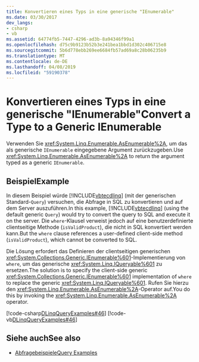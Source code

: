 ```yaml
---
title: Konvertieren eines Typs in eine generische "IEnumerable"
ms.date: 03/30/2017
dev_langs:
- csharp
- vb
ms.assetid: 64774fb5-7447-4296-ad3b-8a94346f99a1
ms.openlocfilehash: d75c9b9123b52b3e241bea1bbd1d302c406715e8
ms.sourcegitcommit: 5b6d778ebb269ee6684fb57ad69a8c28b06235b9
ms.translationtype: MT
ms.contentlocale: de-DE
ms.lasthandoff: 04/08/2019
ms.locfileid: "59190378"
---
```

# <a name="convert-a-type-to-a-generic-ienumerable"></a><span data-ttu-id="1c49b-102">Konvertieren eines Typs in eine generische "IEnumerable"</span><span class="sxs-lookup"><span data-stu-id="1c49b-102">Convert a Type to a Generic IEnumerable</span></span>
<span data-ttu-id="1c49b-103">Verwenden Sie <xref:System.Linq.Enumerable.AsEnumerable%2A>, um das als generische `IEnumerable` eingegebene Argument zurückzugeben.</span><span class="sxs-lookup"><span data-stu-id="1c49b-103">Use <xref:System.Linq.Enumerable.AsEnumerable%2A> to return the argument typed as a generic `IEnumerable`.</span></span>  
  
## <a name="example"></a><span data-ttu-id="1c49b-104">Beispiel</span><span class="sxs-lookup"><span data-stu-id="1c49b-104">Example</span></span>  
 <span data-ttu-id="1c49b-105">In diesem Beispiel würde [!INCLUDE[vbtecdlinq](../../../../../../includes/vbtecdlinq-md.md)] (mit der generischen Standard-`Query`) versuchen, die Abfrage in SQL zu konvertieren und auf dem Server auszuführen.</span><span class="sxs-lookup"><span data-stu-id="1c49b-105">In this example, [!INCLUDE[vbtecdlinq](../../../../../../includes/vbtecdlinq-md.md)] (using the default generic `Query`) would try to convert the query to SQL and execute it on the server.</span></span> <span data-ttu-id="1c49b-106">Die `where`-Klausel verweist jedoch auf eine benutzerdefinierte clientseitige Methode (`isValidProduct`), die nicht in SQL konvertiert werden kann.</span><span class="sxs-lookup"><span data-stu-id="1c49b-106">But the `where` clause references a user-defined client-side method (`isValidProduct`), which cannot be converted to SQL.</span></span>  
  
 <span data-ttu-id="1c49b-107">Die Lösung erfordert das Definieren der clientseitigen generischen <xref:System.Collections.Generic.IEnumerable%601>-Implementierung von `where`, um das generische <xref:System.Linq.IQueryable%601> zu ersetzen.</span><span class="sxs-lookup"><span data-stu-id="1c49b-107">The solution is to specify the client-side generic <xref:System.Collections.Generic.IEnumerable%601> implementation of `where` to replace the generic <xref:System.Linq.IQueryable%601>.</span></span> <span data-ttu-id="1c49b-108">Rufen Sie hierzu den <xref:System.Linq.Enumerable.AsEnumerable%2A>-Operator auf.</span><span class="sxs-lookup"><span data-stu-id="1c49b-108">You do this by invoking the <xref:System.Linq.Enumerable.AsEnumerable%2A> operator.</span></span>  
  
 [!code-csharp[DLinqQueryExamples#46](../../../../../../samples/snippets/csharp/VS_Snippets_Data/DLinqQueryExamples/cs/Program.cs#46)]
 [!code-vb[DLinqQueryExamples#46](../../../../../../samples/snippets/visualbasic/VS_Snippets_Data/DLinqQueryExamples/vb/Module1.vb#46)]  
  
## <a name="see-also"></a><span data-ttu-id="1c49b-109">Siehe auch</span><span class="sxs-lookup"><span data-stu-id="1c49b-109">See also</span></span>

- [<span data-ttu-id="1c49b-110">Abfragebeispiele</span><span class="sxs-lookup"><span data-stu-id="1c49b-110">Query Examples</span></span>](../../../../../../docs/framework/data/adonet/sql/linq/query-examples.md)

